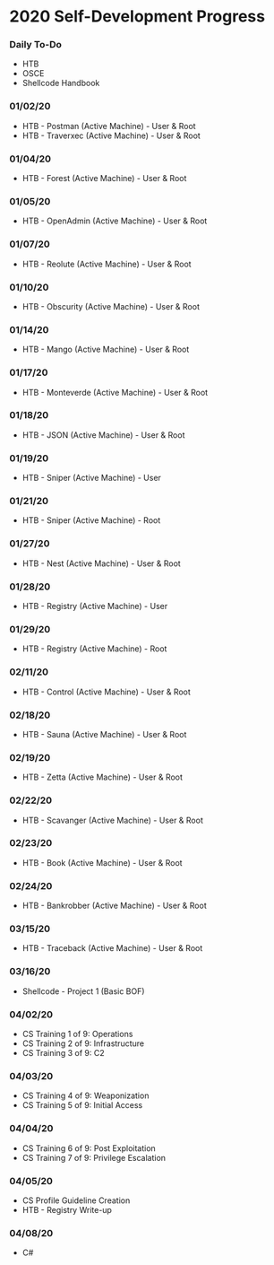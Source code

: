 # 2020 Self-Development Progress
### Daily To-Do
* HTB
* OSCE
* Shellcode Handbook

### 01/02/20
* HTB - Postman (Active Machine) - User & Root
* HTB - Traverxec (Active Machine) - User & Root

### 01/04/20
* HTB - Forest (Active Machine) - User & Root

### 01/05/20
* HTB - OpenAdmin (Active Machine) - User & Root

### 01/07/20
* HTB - Reolute (Active Machine) - User & Root

### 01/10/20
* HTB - Obscurity (Active Machine) - User & Root

### 01/14/20
* HTB - Mango (Active Machine) - User & Root

### 01/17/20
* HTB - Monteverde (Active Machine) - User & Root

### 01/18/20
* HTB - JSON (Active Machine) - User & Root

### 01/19/20
* HTB - Sniper (Active Machine) - User

### 01/21/20
* HTB - Sniper (Active Machine) - Root

### 01/27/20
* HTB - Nest (Active Machine) - User & Root

### 01/28/20
* HTB - Registry (Active Machine) - User

### 01/29/20
* HTB - Registry (Active Machine) - Root

### 02/11/20
* HTB - Control (Active Machine) - User & Root

### 02/18/20
* HTB - Sauna (Active Machine) - User & Root

### 02/19/20
* HTB - Zetta (Active Machine) - User & Root

### 02/22/20
* HTB - Scavanger (Active Machine) - User & Root

### 02/23/20
* HTB - Book (Active Machine) - User & Root

### 02/24/20 
* HTB - Bankrobber (Active Machine) - User & Root

### 03/15/20
* HTB - Traceback (Active Machine) - User & Root

### 03/16/20
* Shellcode - Project 1 (Basic BOF)

### 04/02/20
* CS Training 1 of 9: Operations
* CS Training 2 of 9: Infrastructure
* CS Training 3 of 9: C2

### 04/03/20
* CS Training 4 of 9: Weaponization
* CS Training 5 of 9: Initial Access

### 04/04/20
* CS Training 6 of 9: Post Exploitation
* CS Training 7 of 9: Privilege Escalation

### 04/05/20
* CS Profile Guideline Creation
* HTB - Registry Write-up

### 04/08/20
* C# 

